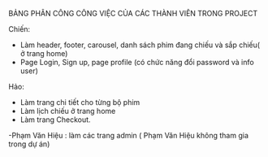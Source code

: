 BẢNG PHÂN CÔNG CÔNG VIỆC CỦA CÁC THÀNH VIÊN TRONG PROJECT

Chiến: 
- Làm header, footer, carousel, danh sách phim đang chiếu và sắp chiếu( ở trang home)
- Page Login, Sign up, page profile (có chức năng đổi password và info user)

Hảo: 
- Làm trang chi tiết cho từng bộ phim 
- Làm lịch chiếu ở trang home
- Làm trang Checkout. 

-Phạm Văn Hiệu : làm các trang admin
( Phạm Văn Hiệu không tham gia trong dự án)
